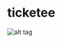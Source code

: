 ticketee
========
![alt tag](https://www.codeship.io/projects/6caf9d80-0d97-0131-1407-1ee43d95563b/status)

